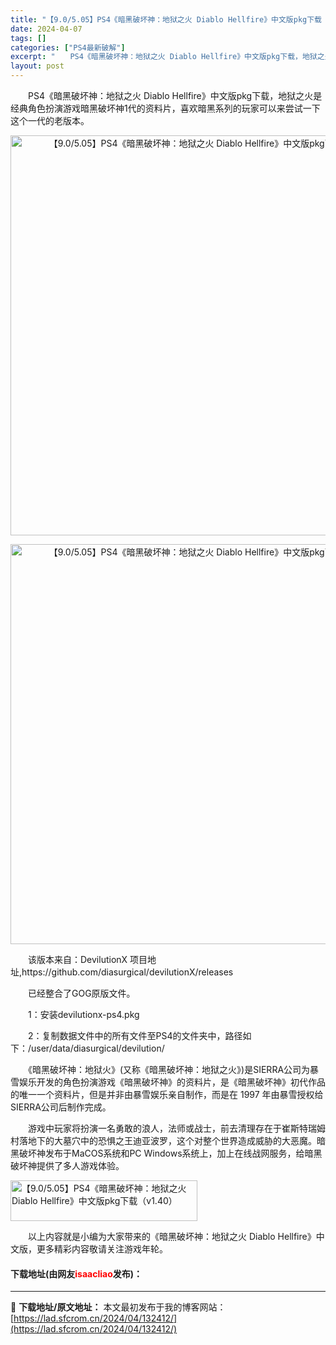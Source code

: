 ```yaml
---
title: "【9.0/5.05】PS4《暗黑破坏神：地狱之火 Diablo Hellfire》中文版pkg下载（v1.40）"
date: 2024-04-07
tags: []
categories: ["PS4最新破解"]
excerpt: "　　PS4《暗黑破坏神：地狱之火 Diablo Hellfire》中文版pkg下载，地狱之火是经典角色扮演游戏暗黑破坏神1代的资料片，喜欢暗黑系列的玩家可以来尝试一下这个一代的老版本。 　　该版本来自：DevilutionX 项目地址,https://github.com/diasurgical/d&hellip;"
layout: post
---
```


 <p>　　PS4《暗黑破坏神：地狱之火 Diablo Hellfire》中文版pkg下载，地狱之火是经典角色扮演游戏暗黑破坏神1代的资料片，喜欢暗黑系列的玩家可以来尝试一下这个一代的老版本。</p> <p align="center"><img align="" border="0" src="https://lad.sfcrom.cn/wp-content/uploads/2024/04/20240407_6612831993d05.gif" width="640" alt="【9.0/5.05】PS4《暗黑破坏神：地狱之火 Diablo Hellfire》中文版pkg下载（v1.40）" /></p> <p align="center"><img align="" border="0" src="https://lad.sfcrom.cn/wp-content/uploads/2024/04/20240407_6612831a40329.gif" width="640" alt="【9.0/5.05】PS4《暗黑破坏神：地狱之火 Diablo Hellfire》中文版pkg下载（v1.40）" /></p> <p>　　该版本来自：DevilutionX 项目地址,https://github.com/diasurgical/devilutionX/releases</p> <p>　　已经整合了GOG原版文件。</p> <p>　　1：安装devilutionx-ps4.pkg</p> <p>　　2：复制数据文件中的所有文件至PS4的文件夹中，路径如下：/user/data/diasurgical/devilution/</p> <p>　　《暗黑破坏神：地狱火》(又称《暗黑破坏神：地狱之火》)是SIERRA公司为暴雪娱乐开发的角色扮演游戏《暗黑破坏神》的资料片，是《暗黑破坏神》初代作品的唯一一个资料片，但是并非由暴雪娱乐亲自制作，而是在 1997 年由暴雪授权给SIERRA公司后制作完成。</p> <p>　　游戏中玩家将扮演一名勇敢的浪人，法师或战士，前去清理存在于崔斯特瑞姆村落地下的大墓穴中的恐惧之王迪亚波罗，这个对整个世界造成威胁的大恶魔。暗黑破坏神发布于MaCOS系统和PC Windows系统上，加上在线战网服务，给暗黑破坏神提供了多人游戏体验。</p> <p><img src="https://lad.sfcrom.cn/wp-content/uploads/2024/04/20240407_6612831a810c4.png" style="width: 299px; height: 65px;" alt="【9.0/5.05】PS4《暗黑破坏神：地狱之火 Diablo Hellfire》中文版pkg下载（v1.40）" /></p> <p>　　以上内容就是小编为大家带来的《暗黑破坏神：地狱之火 Diablo Hellfire》中文版，更多精彩内容敬请关注游戏年轮。</p> <p><h4>下载地址(由网友<font color="red">isaacliao</font>发布)：</h4></p> 

---
📖 **下载地址/原文地址：** 本文最初发布于我的博客网站：[https://lad.sfcrom.cn/2024/04/132412/](https://lad.sfcrom.cn/2024/04/132412/)

